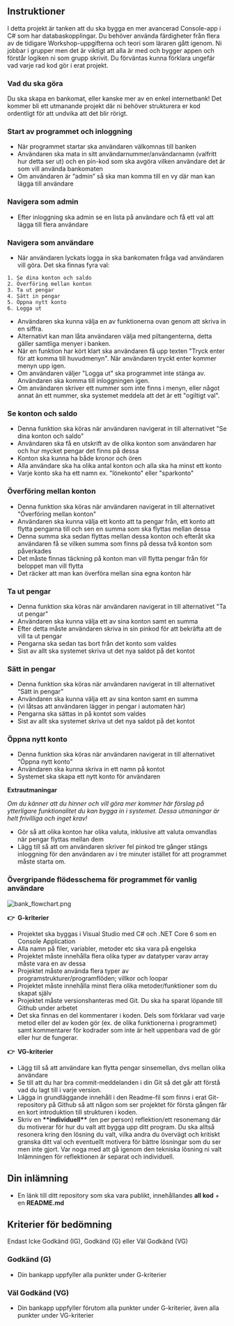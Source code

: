## Instruktioner

I detta projekt är tanken att du ska bygga en mer avancerad Console-app i C# som har databaskopplingar. Du behöver använda färdigheter från flera av de tidigare Workshop-uppgifterna och teori som läraren gått igenom. Ni jobbar i grupper men det är viktigt att alla är med och bygger appen och förstår logiken ni som grupp skrivit. Du förväntas kunna förklara ungefär vad varje rad kod gör i erat projekt.

### Vad du ska göra

Du ska skapa en bankomat, eller kanske mer av en enkel internetbank! Det kommer bli ett utmanande projekt där ni behöver strukturera er kod ordentligt för att undvika att det blir rörigt.

### **Start av programmet och inloggning**

- När programmet startar ska användaren välkomnas till banken
- Användaren ska mata in sitt användarnummer/användarnamn (valfritt hur detta ser ut) och en pin-kod som ska avgöra vilken användare det är som vill använda bankomaten
- Om användaren är “admin” så ska man komma till en vy där man kan lägga till användare

### Navigera som admin

- Efter inloggning ska admin se en lista på användare och få ett val att lägga till flera användare

### **Navigera som användare**

- När användaren lyckats logga in ska bankomaten fråga vad användaren vill göra. Det ska finnas fyra val:

```
1. Se dina konton och saldo
2. Överföring mellan konton
3. Ta ut pengar
4. Sätt in pengar
5. Öppna nytt konto
6. Logga ut
```

- Användaren ska kunna välja en av funktionerna ovan genom att skriva in en siffra.
- Alternativt kan man låta användaren välja med piltangenterna, detta gäller samtliga menyer i banken.
- När en funktion har kört klart ska användaren få upp texten "Tryck enter för att komma till huvudmenyn". När användaren tryckt enter kommer menyn upp igen.
- Om användaren väljer "Logga ut" ska programmet inte stänga av. Användaren ska komma till inloggningen igen.
- Om användaren skriver ett nummer som inte finns i menyn, eller något annat än ett nummer, ska systemet meddela att det är ett "ogiltigt val".

### **Se konton och saldo**

- Denna funktion ska köras när användaren navigerat in till alternativet "Se dina konton och saldo"
- Användaren ska få en utskrift av de olika konton som användaren har och hur mycket pengar det finns på dessa
- Konton ska kunna ha både kronor och ören
- Alla användare ska ha olika antal konton och alla ska ha minst ett konto
- Varje konto ska ha ett namn ex. "lönekonto" eller "sparkonto"

### **Överföring mellan konton**

- Denna funktion ska köras när användaren navigerat in till alternativet "Överföring mellan konton"
- Användaren ska kunna välja ett konto att ta pengar från, ett konto att flytta pengarna till och sen en summa som ska flyttas mellan dessa
- Denna summa ska sedan flyttas mellan dessa konton och efteråt ska användaren få se vilken summa som finns på dessa två konton som påverkades
- Det måste finnas täckning på konton man vill flytta pengar från för beloppet man vill flytta
- Det räcker att man kan överföra mellan sina egna konton här

### **Ta ut pengar**

- Denna funktion ska köras när användaren navigerat in till alternativet "Ta ut pengar"
- Användaren ska kunna välja ett av sina konton samt en summa
- Efter detta måste användaren skriva in sin pinkod för att bekräfta att de vill ta ut pengar
- Pengarna ska sedan tas bort från det konto som valdes
- Sist av allt ska systemet skriva ut det nya saldot på det kontot

### Sätt in pengar

- Denna funktion ska köras när användaren navigerat in till alternativet “Sätt in pengar”
- Användaren ska kunna välja ett av sina konton samt en summa
- (vi låtsas att användaren lägger in pengar i automaten här)
- Pengarna ska sättas in på kontot som valdes
- Sist av allt ska systemet skriva ut det nya saldot på det kontot

### Öppna nytt konto

- Denna funktion ska köras när användaren navigerat in till alternativet “Öppna nytt konto”
- Användaren ska kunna skriva in ett namn på kontot
- Systemet ska skapa ett nytt konto för användaren

**Extrautmaningar**

_Om du känner att du hinner och vill göra mer kommer här förslag på ytterligare funktionalitet du kan bygga in i systemet. Dessa utmaningar är helt frivilliga och inget krav!_

- Gör så att olika konton har olika valuta, inklusive att valuta omvandlas när pengar flyttas mellan dem
- Lägg till så att om användaren skriver fel pinkod tre gånger stängs inloggning för den användaren av i tre minuter istället för att programmet måste starta om.

### **Övergripande flödesschema för programmet för vanlig användare**

![bank_flowchart.png](https://prod-files-secure.s3.us-west-2.amazonaws.com/76ff052e-5519-4c95-9c8a-d50fbda370ef/48ec3bca-fc8f-43ec-bdec-2f17553e9dfe/bank_flowchart.png)

**👉  G-kriterier**

- Projektet ska byggas i Visual Studio med C# och .NET Core 6 som en Console Application
- Alla namn på filer, variabler, metoder etc ska vara på engelska
- Projektet måste innehålla flera olika typer av datatyper varav array måste vara en av dessa
- Projektet måste använda flera typer av programstrukturer/programflöden; villkor och loopar
- Projektet måste innehålla minst flera olika metoder/funktioner som du skapat själv
- Projektet måste versionshanteras med Git. Du ska ha sparat löpande till Github under arbetet
- Det ska finnas en del kommentarer i koden. Dels som förklarar vad varje metod eller del av koden gör (ex. de olika funktionerna i programmet) samt kommentarer för kodrader som inte är helt uppenbara vad de gör eller hur de fungerar.

**👉  VG-kriterier**

- Lägg till så att användare kan flytta pengar sinsemellan, dvs mellan olika användare
- Se till att du har bra commit-meddelanden i din Git så det går att förstå vad du lagt till i varje version.
- Lägga in grundläggande innehåll i den Readme-fil som finns i erat Git-repository på Github så att någon som ser projektet för första gången får en kort introduktion till strukturen i koden.
- Skriv en **********\*\***********individuell**********\*\*********** (en per person) reflektion/ett resonemang där du motiverar för hur du valt att bygga upp ditt program. Du ska alltså resonera kring den lösning du valt, vilka andra du övervägt och kritiskt granska ditt val och eventuellt motivera för bättre lösningar som du ser men inte gjort. Var noga med att gå igenom den tekniska lösning ni valt Inlämningen för reflektionen är separat och individuell.

## Din inlämning

- En länk till ditt repository som ska vara publikt, innehållandes **all kod** + en **README.md**

## Kriterier för bedömning

Endast Icke Godkänd (IG), Godkänd (G) eller Väl Godkänd (VG)

### Godkänd (G)

- Din bankapp uppfyller alla punkter under G-kriterier

### Väl Godkänd (VG)

- Din bankapp uppfyller förutom alla punkter under G-kriterier, även alla punkter under VG-kriterier
